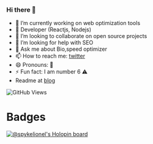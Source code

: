 ### Hi there 👋

<!--
**spykelionel/spykelionel** is a ✨ _special_ ✨ repository because its `README.md` (this file) appears on your GitHub profile.

Here are some ideas to get you started:
-->
- 🔭 I’m currently working on web optimization tools
- 🌱 Developer (Reactjs, Nodejs)
- 👯 I’m looking to collaborate on open source projects
- 🤔 I’m looking for help with SEO
- 💬 Ask me about Bio,speed optimizer
- 📫 How to reach me: [twitter](https://twitter.com/spykelionel)
- 😄 Pronouns: 🤔
- ⚡ Fun fact: I am number 6 ⚠️
- Readme at [blog](https://onecode.hashnode.dev)

![GitHub Views](https://komarev.com/ghpvc/?username=spykelionel)

# Badges
[![@spykelionel's Holopin board](https://holopin.io/api/user/board?user=spykelionel)](https://holopin.io/@spykelionel)
